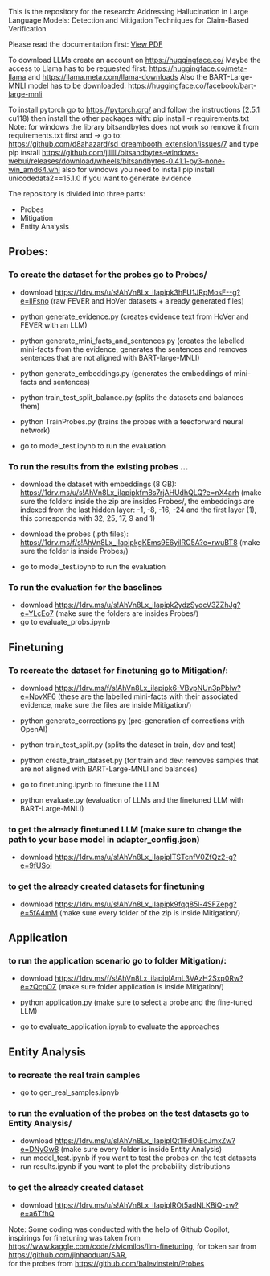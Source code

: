 This is the repository for the research: 
Addressing Hallucination in Large Language Models: Detection and
Mitigation Techniques for Claim-Based Verification

Please read the documentation first:
[View PDF](https://github.com/dominik-roehrle-git/llm_hallucinations/blob/main/docs/Masterarbeit_Dominik_R%C3%B6hrle.pdf)


To download LLMs create an account on https://huggingface.co/
Maybe the access to Llama has to be requested first: https://huggingface.co/meta-llama and https://llama.meta.com/llama-downloads
Also the BART-Large-MNLI model has to be downloaded: https://huggingface.co/facebook/bart-large-mnli


To install pytorch go to https://pytorch.org/ and follow the instructions (2.5.1 cu118)
then install the other packages with: pip install -r requirements.txt
Note: for windows the library bitsandbytes does not work so remove it from requirements.txt first and -> go to: 
https://github.com/d8ahazard/sd_dreambooth_extension/issues/7 
and type pip install https://github.com/jllllll/bitsandbytes-windows-webui/releases/download/wheels/bitsandbytes-0.41.1-py3-none-win_amd64.whl 
also for windows you need to install pip install unicodedata2==15.1.0 if you want to generate evidence 

The repository is divided into three parts: 
- Probes
- Mitigation 
- Entity Analysis

## Probes:
### To create the dataset for the probes go to Probes/

- download https://1drv.ms/u/s!AhVn8Lx_iIapipk3hFU1JRpMosF--g?e=llFsno (raw FEVER and HoVer datasets + already generated files)

- python generate_evidence.py 
(creates evidence text from HoVer and FEVER with an LLM)

- python generate_mini_facts_and_sentences.py 
(creates the labelled mini-facts from the evidence, generates the sentences and removes sentences that are not aligned with BART-large-MNLI)

- python generate_embeddings.py 
(generates the embeddings of mini-facts and sentences)

- python train_test_split_balance.py
(splits the datasets and balances them)

- python TrainProbes.py
(trains the probes with a feedforward neural network)

- go to model_test.ipynb to run the evaluation

### To run the results from the existing probes ...
- download the dataset with embeddings (8 GB): https://1drv.ms/u/s!AhVn8Lx_iIapipkfm8s7rjAHUdhQLQ?e=nX4arh 
(make sure the folders inside the zip are insides Probes/, the embeddings are indexed from the last hidden layer: -1, -8, -16, -24 and the first layer (1), this corresponds with 32, 25, 17, 9 and 1)

- download the probes (.pth files): https://1drv.ms/f/s!AhVn8Lx_iIapipkgKEms9E6yilRC5A?e=rwuBT8 (make sure the folder is inside Probes/)
- go to model_test.ipynb to run the evaluation

### To run the evaluation for the baselines
- download https://1drv.ms/u/s!AhVn8Lx_iIapipk2ydzSyocV3ZZhJg?e=YLcEo7 (make sure the folders are insides Probes/)
- go to evaluate_probs.ipynb


## Finetuning 
### To recreate the dataset for finetuning go to Mitigation/:
- download https://1drv.ms/f/s!AhVn8Lx_iIapipk6-VBvpNUn3pPbIw?e=NpvXF6 
(these are the labelled mini-facts with their associated evidence, make sure the files are inside Mitigation/)

- python generate_corrections.py 
(pre-generation of corrections with OpenAI)

- python train_test_split.py
(splits the dataset in train, dev and test)

- python create_train_dataset.py
(for train and dev: removes samples that are not aligned with BART-Large-MNLI and balances)

- go to finetuning.ipynb to finetune the LLM

- python evaluate.py 
(evaluation of LLMs and the finetuned LLM with BART-Large-MNLI)

### to get the already finetuned LLM (make sure to change the path to your base model in adapter_config.json)
- download https://1drv.ms/u/s!AhVn8Lx_iIapiplTSTcnfV0ZfQz2-g?e=9fUSoi 

### to get the already created datasets for finetuning
- download https://1drv.ms/u/s!AhVn8Lx_iIapipk9fqq85l-4SFZepg?e=5fA4mM (make sure every folder of the zip is inside Mitigation/)


## Application 
### to run the application scenario go to folder Mitigation/: 
- download https://1drv.ms/f/s!AhVn8Lx_iIapiplAmL3VAzH2Sxp0Rw?e=zQcpOZ (make sure folder application is inside Mitigation/)

- python application.py 
(make sure to select a probe and the fine-tuned LLM)

- go to evaluate_application.ipynb to evaluate the approaches

## Entity Analysis
### to recreate the real train samples
- go to gen_real_samples.ipnyb


### to run the evaluation of the probes on the test datasets go to Entity Analysis/
- download https://1drv.ms/u/s!AhVn8Lx_iIapiplQt1lFdOiEcJmxZw?e=DNyGw8 (make sure every folder is inside Entity Analysis)
- run model_test.ipynb if you want to test the probes on the test datasets
- run results.ipynb if you want to plot the probability distributions


### to get the already created dataset
- download https://1drv.ms/u/s!AhVn8Lx_iIapiplROt5adNLKBiQ-xw?e=a6TfhQ 



Note: Some coding was conducted with the help of Github Copilot, 
inspirings for finetuning was taken from https://www.kaggle.com/code/zivicmilos/llm-finetuning, 
for token sar from https://github.com/jinhaoduan/SAR,  
for the probes from https://github.com/balevinstein/Probes








